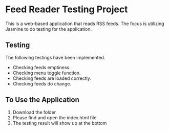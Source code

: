 # Feed Reader Testing Project

This is a web-based application that reads RSS feeds. The focus is utilizing Jasmine to do testing for the application.

## Testing 
The following testings have been implemented. 
* Checking feeds emptiness.
* Checking menu toggle function.
* Checking feeds are loaded correctly.
* Checking feeds do change.


## To Use the Application
1. Download the folder
2. Please find and open the index.html file
3. The testing result will show up at the bottom

